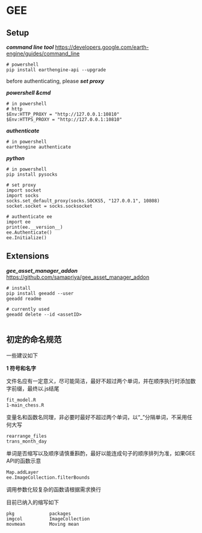 # GEE

## Setup

***command line tool*** https://developers.google.com/earth-engine/guides/command_line

```Py
# powershell
pip install earthengine-api --upgrade
```

before authenticating, please ***set proxy***

***powershell &cmd***

```
# in powershell
# http
$Env:HTTP_PROXY = "http://127.0.0.1:10810"
$Env:HTTPS_PROXY = "http://127.0.0.1:10810"
```

***authenticate***

```
# in powershell
earthengine authenticate
```

***python***

```
# in powershell
pip install pysocks

# set proxy
import socket
import socks
socks.set_default_proxy(socks.SOCKS5, "127.0.0.1", 10808)
socket.socket = socks.socksocket

# authenticate ee
import ee
print(ee.__version__)
ee.Authenticate()
ee.Initialize()
```

## Extensions

***gee_asset_manager_addon*** https://github.com/samapriya/gee_asset_manager_addon

```
# install
pip install geeadd --user
geeadd readme

# currently used 
geeadd delete --id <assetID>


```

## 初定的命名规范

一些建议如下

**1 符号和名字**

文件名应有一定意义，尽可能简洁，最好不超过两个单词，并在顺序执行时添加数字前缀，最终以.js结尾

```
fit_model.R
1-main_chess.R
```

变量名和函数名同理，非必要时最好不超过两个单词，以“_”分隔单词，不采用任何大写

```
rearrange_files
trans_month_day
```

单词是否缩写以及顺序请慎重斟酌，最好以能连成句子的顺序排列为准，如果GEE API的函数示意

```
Map.addLayer
ee.ImageCollection.filterBounds
```

调用参数化较复杂的函数请根据需求换行

目前已纳入的缩写如下

```
pkg				packages
imgcol			ImageCollection
movmean			Moving mean


```





